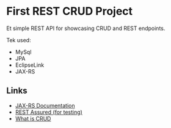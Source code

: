 # First REST CRUD Project

Et simple REST API for showcasing CRUD  and REST endpoints.

Tek used:
 -  MySql
 -  JPA
 -  EclipseLink
 -  JAX-RS
 
 ## Links
 -  [JAX-RS Documentation](https://www.baeldung.com/jax-rs-spec-and-implementations)
 -  [REST Assured (for testing)](https://rest-assured.io/)
 -  [What is CRUD](https://en.wikipedia.org/wiki/Create,_read,_update_and_delete)
